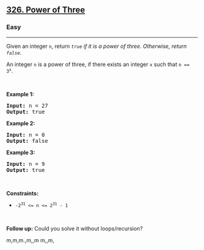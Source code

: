 <h2><a href="https://leetcode.com/problems/power-of-three/">326. Power of Three</a></h2><h3>Easy</h3><hr><div><p>Given an integer <code>n</code>, return <em><code>true</code> if it is a power of three. Otherwise, return <code>false</code></em>.</p>

<p>An integer <code>n</code> is a power of three, if there exists an integer <code>x</code> such that <code>n == 3<sup>x</sup></code>.</p>

<p>&nbsp;</p>
<p><strong>Example 1:</strong></p>

<pre><strong>Input:</strong> n = 27
<strong>Output:</strong> true
</pre>

<p><strong>Example 2:</strong></p>

<pre><strong>Input:</strong> n = 0
<strong>Output:</strong> false
</pre>

<p><strong>Example 3:</strong></p>

<pre><strong>Input:</strong> n = 9
<strong>Output:</strong> true
</pre>

<p>&nbsp;</p>
<p><strong>Constraints:</strong></p>

<ul>
	<li><code>-2<sup>31</sup> &lt;= n &lt;= 2<sup>31</sup> - 1</code></li>
</ul>

<p>&nbsp;</p>
<strong>Follow up:</strong> Could you solve it without loops/recursion?</div>


m,m,m.,m,,m
m,,m,
